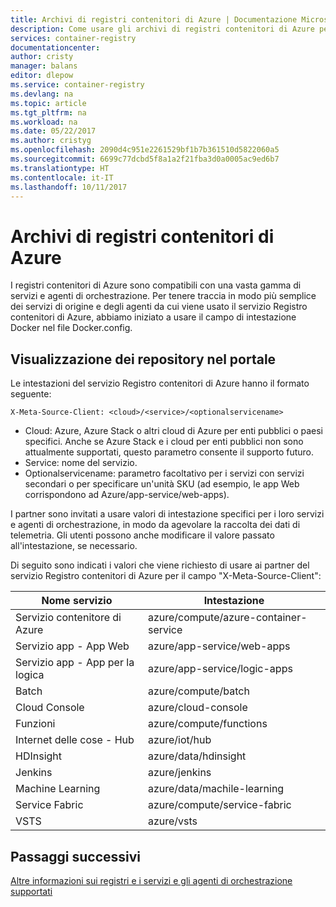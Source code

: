 ```yaml
---
title: Archivi di registri contenitori di Azure | Documentazione Microsoft
description: Come usare gli archivi di registri contenitori di Azure per le immagini Docker
services: container-registry
documentationcenter: 
author: cristy
manager: balans
editor: dlepow
ms.service: container-registry
ms.devlang: na
ms.topic: article
ms.tgt_pltfrm: na
ms.workload: na
ms.date: 05/22/2017
ms.author: cristyg
ms.openlocfilehash: 2090d4c951e2261529bf1b7b361510d5822060a5
ms.sourcegitcommit: 6699c77dcbd5f8a1a2f21fba3d0a0005ac9ed6b7
ms.translationtype: HT
ms.contentlocale: it-IT
ms.lasthandoff: 10/11/2017
---
```

# <a name="azure-container-registry-repositories"></a>Archivi di registri contenitori di Azure

I registri contenitori di Azure sono compatibili con una vasta gamma di servizi e agenti di orchestrazione. Per tenere traccia in modo più semplice dei servizi di origine e degli agenti da cui viene usato il servizio Registro contenitori di Azure, abbiamo iniziato a usare il campo di intestazione Docker nel file Docker.config.



## <a name="viewing-repositories-in-the-portal"></a>Visualizzazione dei repository nel portale

Le intestazioni del servizio Registro contenitori di Azure hanno il formato seguente:
```
X-Meta-Source-Client: <cloud>/<service>/<optionalservicename>
```

* Cloud: Azure, Azure Stack o altri cloud di Azure per enti pubblici o paesi specifici. Anche se Azure Stack e i cloud per enti pubblici non sono attualmente supportati, questo parametro consente il supporto futuro.
* Service: nome del servizio.
* Optionalservicename: parametro facoltativo per i servizi con servizi secondari o per specificare un'unità SKU (ad esempio, le app Web corrispondono ad Azure/app-service/web-apps).

I partner sono invitati a usare valori di intestazione specifici per i loro servizi e agenti di orchestrazione, in modo da agevolare la raccolta dei dati di telemetria. Gli utenti possono anche modificare il valore passato all'intestazione, se necessario.

Di seguito sono indicati i valori che viene richiesto di usare ai partner del servizio Registro contenitori di Azure per il campo "X-Meta-Source-Client":

| Nome servizio              | Intestazione                                |
| ------------------------- | ------------------------------------- |
| Servizio contenitore di Azure   | azure/compute/azure-container-service |
| Servizio app - App Web    | azure/app-service/web-apps            |
| Servizio app - App per la logica  | azure/app-service/logic-apps          |
| Batch                     | azure/compute/batch                   |
| Cloud Console             | azure/cloud-console                   |
| Funzioni                 | azure/compute/functions               |
| Internet delle cose - Hub  | azure/iot/hub                         |
| HDInsight                 | azure/data/hdinsight                  |
| Jenkins                   | azure/jenkins                         |
| Machine Learning          | azure/data/machile-learning           |
| Service Fabric            | azure/compute/service-fabric          |
| VSTS                      | azure/vsts                            |


## <a name="next-steps"></a>Passaggi successivi
[Altre informazioni sui registri e i servizi e gli agenti di orchestrazione supportati](container-registry-intro.md)
